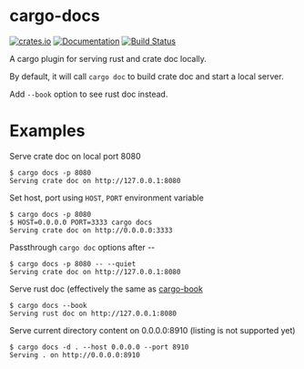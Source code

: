 cargo-docs
==========

[![crates.io](https://img.shields.io/crates/v/cargo-docs.svg)](https://crates.io/crates/cargo-docs)
[![Documentation](https://docs.rs/cargo-docs/badge.svg)](https://docs.rs/cargo-docs)
[![Build Status](https://travis-ci.org/btwiuse/cargo-docs.svg?branch=master)](https://travis-ci.org/btwiuse/cargo-docs)

A cargo plugin for serving rust and crate doc locally.

By default, it will call `cargo doc` to build crate doc and start a local server.

Add `--book` option to see rust doc instead.

# Examples

Serve crate doc on local port 8080
```
$ cargo docs -p 8080
Serving crate doc on http://127.0.0.1:8080
```

Set host, port using `HOST`, `PORT` environment variable
```
$ cargo docs -p 8080
$ HOST=0.0.0.0 PORT=3333 cargo docs
Serving crate doc on http://0.0.0.0:3333
```

Passthrough `cargo doc` options after --
```
$ cargo docs -p 8080 -- --quiet
Serving crate doc on http://127.0.0.1:8080
```

Serve rust doc (effectively the same as [cargo-book](https://crates.io/crates/cargo-book)
```
$ cargo docs --book
Serving rust doc on http://127.0.0.1:8080
```

Serve current directory content on 0.0.0.0:8910 (listing is not supported yet)
```
$ cargo docs -d . --host 0.0.0.0 --port 8910
Serving . on http://0.0.0.0:8910
```
